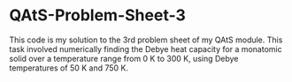 # QAtS-Problem-Sheet-3
This code is my solution to the 3rd problem sheet of my QAtS module. This task involved numerically finding the Debye heat capacity for a monatomic solid over a temperature range from 0 K to 300 K, using Debye temperatures of 50 K and 750 K.

